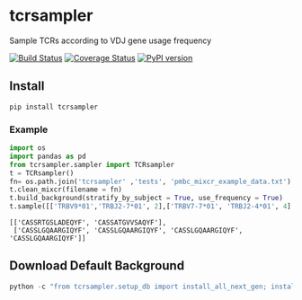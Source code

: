 # tcrsampler

Sample TCRs according to VDJ gene usage frequency

[![Build Status](https://travis-ci.com/kmayerb/tcrsampler.svg?branch=master)](https://travis-ci.com/kmayerb/tcrsampler)
[![Coverage Status](https://coveralls.io/repos/github/kmayerb/tcrsampler/badge.svg?branch=master)](https://coveralls.io/github/kmayerb/tcrsampler?branch=master)
[![PyPI version](https://badge.fury.io/py/tcrsampler.svg)](https://badge.fury.io/py/tcrsampler)

## Install 

```
pip install tcrsampler
```

### Example

```python
import os
import pandas as pd
from tcrsampler.sampler import TCRsampler
t = TCRsampler()
fn= os.path.join('tcrsampler' ,'tests', 'pmbc_mixcr_example_data.txt')
t.clean_mixcr(filename = fn)
t.build_background(stratify_by_subject = True, use_frequency = True)
t.sample([['TRBV9*01','TRBJ2-7*01', 2],['TRBV7-7*01', 'TRBJ2-4*01', 4] ], depth = 1, use_frequency = True)
```

```
[['CASSRTGSLADEQYF', 'CASSATGVVSAQYF'],
 ['CASSLGQAARGIQYF', 'CASSLGQAARGIQYF', 'CASSLGQAARGIQYF', 'CASSLGQAARGIQYF']]
```

## Download Default Background

```python
python -c "from tcrsampler.setup_db import install_all_next_gen; install_all_next_gen(dry_run = False)"
```
